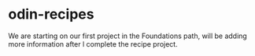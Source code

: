 # odin-recipes

We are starting on our first project in the Foundations path, will be adding more information after l complete the recipe project.